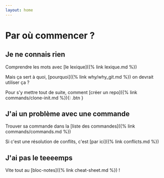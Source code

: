 ```yaml
---
layout: home
---
```


# Par où commencer ?

## Je ne connais rien

Comprendre les mots avec [le lexique]({% link lexique.md %})

Mais ça sert à quoi, [pourquoi]({% link why/why_git.md %}) on devrait utiliser ça ?

Pour s'y mettre tout de suite, comment [créer un repo]({% link commands/clone-init.md %}){: .btn }

## J'ai un problème avec une commande

Trouver sa commande dans la [liste des commandes]({% link commands/commands.md %})

Si c'est une résolution de conflits, c'est [par ici]({% link conflicts.md %})

## J'ai pas le teeeemps

Vite tout au [bloc-notes]({% link cheat-sheet.md %}) !